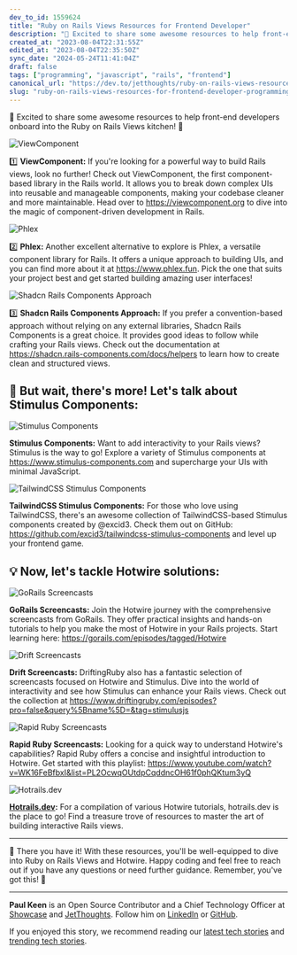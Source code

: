 ```yaml
---
dev_to_id: 1559624
title: "Ruby on Rails Views Resources for Frontend Developer"
description: "🚀 Excited to share some awesome resources to help front-end developers onboard into the Ruby on Rails..."
created_at: "2023-08-04T22:31:55Z"
edited_at: "2023-08-04T22:35:50Z"
sync_date: "2024-05-24T11:41:04Z"
draft: false
tags: ["programming", "javascript", "rails", "frontend"]
canonical_url: "https://dev.to/jetthoughts/ruby-on-rails-views-resources-for-frontend-developer-3pi9"
slug: "ruby-on-rails-views-resources-for-frontend-developer-programming-javascript"
---
```

🚀 Excited to share some awesome resources to help front-end developers onboard into the Ruby on Rails Views kitchen! 🎉

![ViewComponent](https://dev-to-uploads.s3.amazonaws.com/uploads/articles/xfl7bzmztt5vsuetzwlm.png)

1️⃣ **ViewComponent:** If you're looking for a powerful way to build Rails views, look no further! Check out ViewComponent, the first component-based library in the Rails world. It allows you to break down complex UIs into reusable and manageable components, making your codebase cleaner and more maintainable. Head over to https://viewcomponent.org to dive into the magic of component-driven development in Rails.

![Phlex](https://dev-to-uploads.s3.amazonaws.com/uploads/articles/1hgvf2xfz65kbahtdvpa.png)

2️⃣ **Phlex:** Another excellent alternative to explore is Phlex, a versatile component library for Rails. It offers a unique approach to building UIs, and you can find more about it at https://www.phlex.fun. Pick the one that suits your project best and get started building amazing user interfaces!

![Shadcn Rails Components Approach](https://dev-to-uploads.s3.amazonaws.com/uploads/articles/phxauc3948uljkxim4kr.png)

3️⃣ **Shadcn Rails Components Approach:** If you prefer a convention-based approach without relying on any external libraries, Shadcn Rails Components is a great choice. It provides good ideas to follow while crafting your Rails views. Check out the documentation at https://shadcn.rails-components.com/docs/helpers to learn how to create clean and structured views.

## 🎈 But wait, there's more! Let's talk about Stimulus Components:

![Stimulus Components](https://dev-to-uploads.s3.amazonaws.com/uploads/articles/m21z558abt1csior158p.png)

**Stimulus Components:** Want to add interactivity to your Rails views? Stimulus is the way to go! Explore a variety of Stimulus components at https://www.stimulus-components.com and supercharge your UIs with minimal JavaScript.

![TailwindCSS Stimulus Components](https://dev-to-uploads.s3.amazonaws.com/uploads/articles/coj6gnanwkt5gdmgrkdm.png)

**TailwindCSS Stimulus Components:** For those who love using TailwindCSS, there's an awesome collection of TailwindCSS-based Stimulus components created by @excid3. Check them out on GitHub: https://github.com/excid3/tailwindcss-stimulus-components and level up your frontend game.

## 💡 Now, let's tackle Hotwire solutions:

![GoRails Screencasts](https://dev-to-uploads.s3.amazonaws.com/uploads/articles/bgwtv4cr2l2a8hbygxto.png)

**GoRails Screencasts:** Join the Hotwire journey with the comprehensive screencasts from GoRails. They offer practical insights and hands-on tutorials to help you make the most of Hotwire in your Rails projects. Start learning here: https://gorails.com/episodes/tagged/Hotwire

![Drift Screencasts](https://dev-to-uploads.s3.amazonaws.com/uploads/articles/6a0rjmtstvamgeuptxt8.png)

**Drift Screencasts:** DriftingRuby also has a fantastic selection of screencasts focused on Hotwire and Stimulus. Dive into the world of interactivity and see how Stimulus can enhance your Rails views. Check out the collection at https://www.driftingruby.com/episodes?pro=false&query%5Bname%5D=&tag=stimulusjs

![Rapid Ruby Screencasts](https://dev-to-uploads.s3.amazonaws.com/uploads/articles/bl8yh2q6i2vojp6rjaz3.png)

**Rapid Ruby Screencasts:** Looking for a quick way to understand Hotwire's capabilities? Rapid Ruby offers a concise and insightful introduction to Hotwire. Get started with this playlist: https://www.youtube.com/watch?v=WK16FeBfbxI&list=PL2OcwqOUtdpCqddncOH61f0phQKtum3yQ

![Hotrails.dev](https://dev-to-uploads.s3.amazonaws.com/uploads/articles/nlls9mpp1lv50uqtby5b.png)

**[Hotrails.dev](https://hotrails.dev):** For a compilation of various Hotwire tutorials, hotrails.dev is the place to go! Find a treasure trove of resources to master the art of building interactive Rails views.

---

🌟 There you have it! With these resources, you'll be well-equipped to dive into Ruby on Rails Views and Hotwire. Happy coding and feel free to reach out if you have any questions or need further guidance. Remember, you've got this! 💪 

---

**Paul Keen** is an Open Source Contributor and a Chief Technology Officer at [Showcase](https://showca.se) and [JetThoughts](https://www.jetthoughts.com). Follow him on [LinkedIn](https://www.linkedin.com/in/paul-keen/) or [GitHub](https://github.com/pftg).

If you enjoyed this story, we recommend reading our [latest tech stories](https://jtway.co/latest) and [trending tech stories](https://jtway.co/trending).

